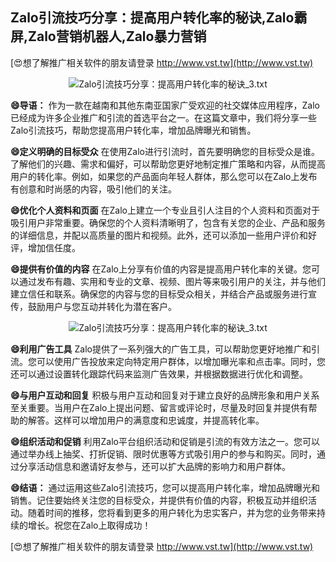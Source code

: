 ## **Zalo引流技巧分享：提高用户转化率的秘诀,Zalo霸屏,Zalo营销机器人,Zalo暴力营销**

[😍想了解推广相关软件的朋友请登录 http://www.vst.tw](http://www.vst.tw)

 <center><img src="https://vst.tw/MP4/tuiguang/png/8.png" alt="Zalo引流技巧分享：提高用户转化率的秘诀_3.txt"></center>

**😄导语：**
作为一款在越南和其他东南亚国家广受欢迎的社交媒体应用程序，Zalo已经成为许多企业推广和引流的首选平台之一。在这篇文章中，我们将分享一些Zalo引流技巧，帮助您提高用户转化率，增加品牌曝光和销售。

**😄定义明确的目标受众**
在使用Zalo进行引流时，首先要明确您的目标受众是谁。了解他们的兴趣、需求和偏好，可以帮助您更好地制定推广策略和内容，从而提高用户的转化率。例如，如果您的产品面向年轻人群体，那么您可以在Zalo上发布有创意和时尚感的内容，吸引他们的关注。

**😄优化个人资料和页面**
在Zalo上建立一个专业且引人注目的个人资料和页面对于吸引用户非常重要。确保您的个人资料清晰明了，包含有关您的企业、产品和服务的详细信息，并配以高质量的图片和视频。此外，还可以添加一些用户评价和好评，增加信任度。

**😄提供有价值的内容**
在Zalo上分享有价值的内容是提高用户转化率的关键。您可以通过发布有趣、实用和专业的文章、视频、图片等来吸引用户的关注，并与他们建立信任和联系。确保您的内容与您的目标受众相关，并结合产品或服务进行宣传，鼓励用户与您互动并转化为潜在客户。

 <center><img src="https://vst.tw/MP4/tuiguang/png/8.png" alt="Zalo引流技巧分享：提高用户转化率的秘诀_3.txt"></center>

**😄利用广告工具**
Zalo提供了一系列强大的广告工具，可以帮助您更好地推广和引流。您可以使用广告投放来定向特定用户群体，以增加曝光率和点击率。同时，您还可以通过设置转化跟踪代码来监测广告效果，并根据数据进行优化和调整。

**😄与用户互动和回复**
积极与用户互动和回复对于建立良好的品牌形象和用户关系至关重要。当用户在Zalo上提出问题、留言或评论时，尽量及时回复并提供有帮助的解答。这样可以增加用户的满意度和忠诚度，并提高转化率。

**😄组织活动和促销**
利用Zalo平台组织活动和促销是引流的有效方法之一。您可以通过举办线上抽奖、打折促销、限时优惠等方式吸引用户的参与和购买。同时，通过分享活动信息和邀请好友参与，还可以扩大品牌的影响力和用户群体。

**😄结语：**
通过运用这些Zalo引流技巧，您可以提高用户转化率，增加品牌曝光和销售。记住要始终关注您的目标受众，并提供有价值的内容，积极互动并组织活动。随着时间的推移，您将看到更多的用户转化为忠实客户，并为您的业务带来持续的增长。祝您在Zalo上取得成功！

[😍想了解推广相关软件的朋友请登录 http://www.vst.tw](http://www.vst.tw)



